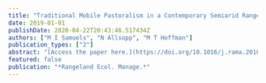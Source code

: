 ```yaml
---
title: "Traditional Mobile Pastoralism in a Contemporary Semiarid Rangeland in Namaqualand, South Africa"
date: 2019-01-01
publishDate: 2020-04-22T20:43:46.517434Z
authors: ["M I Samuels", "N Allsopp", "M T Hoffman"]
publication_types: ["2"]
abstract: "[Access the paper here.](https://doi.org/10.1016/j.rama.2018.08.005) Pastoral systems are regarded as complex social-ecological systems with components that interact and change over a range of spatial and temporal scales. As such, herd mobility has traditionally been used to respond to the dynamic nature of these systems. However, mobile …"
featured: false
publication: "*Rangeland Ecol. Manage.*"
---
```


